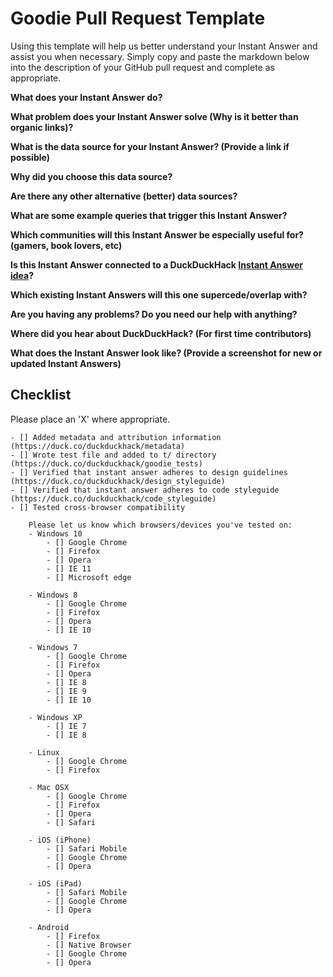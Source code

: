 # Goodie Pull Request Template

Using this template will help us better understand your Instant Answer and assist you when necessary.  Simply copy and paste the markdown below into the description of your GitHub pull request and complete as appropriate.

**What does your Instant Answer do?**


**What problem does your Instant Answer solve (Why is it better than organic links)?**


**What is the data source for your Instant Answer? (Provide a link if possible)**


**Why did you choose this data source?**


**Are there any other alternative (better) data sources?**


**What are some example queries that trigger this Instant Answer?**


**Which communities will this Instant Answer be especially useful for? (gamers, book lovers, etc)**


**Is this Instant Answer connected to a DuckDuckHack [Instant Answer idea](https://duck.co/ideas)?**


**Which existing Instant Answers will this one supercede/overlap with?**


**Are you having any problems? Do you need our help with anything?**


**Where did you hear about DuckDuckHack? (For first time contributors)**


**What does the Instant Answer look like? (Provide a screenshot for new or updated Instant Answers)**


## Checklist
Please place an 'X' where appropriate.

```
- [] Added metadata and attribution information (https://duck.co/duckduckhack/metadata)
- [] Wrote test file and added to t/ directory (https://duck.co/duckduckhack/goodie_tests)
- [] Verified that instant answer adheres to design guidelines (https://duck.co/duckduckhack/design_styleguide)
- [] Verified that instant answer adheres to code styleguide (https://duck.co/duckduckhack/code_styleguide)
- [] Tested cross-browser compatibility

    Please let us know which browsers/devices you've tested on:
    - Windows 10
        - [] Google Chrome
        - [] Firefox
        - [] Opera
        - [] IE 11
        - [] Microsoft edge
        
    - Windows 8
        - [] Google Chrome
        - [] Firefox
        - [] Opera
        - [] IE 10

    - Windows 7
        - [] Google Chrome
        - [] Firefox
        - [] Opera
        - [] IE 8
        - [] IE 9
        - [] IE 10

    - Windows XP
        - [] IE 7
        - [] IE 8

    - Linux
        - [] Google Chrome
        - [] Firefox
        
    - Mac OSX
        - [] Google Chrome
        - [] Firefox
        - [] Opera
        - [] Safari

    - iOS (iPhone)
        - [] Safari Mobile
        - [] Google Chrome
        - [] Opera

    - iOS (iPad)
        - [] Safari Mobile
        - [] Google Chrome
        - [] Opera

    - Android
        - [] Firefox
        - [] Native Browser
        - [] Google Chrome
        - [] Opera

```
